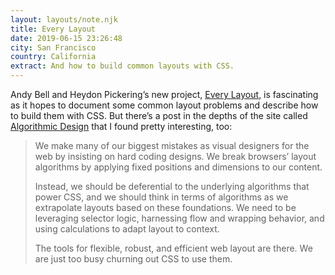 ```yaml
---
layout: layouts/note.njk
title: Every Layout
date: 2019-06-15 23:26:48
city: San Francisco
country: California
extract: And how to build common layouts with CSS.
---
```


Andy Bell and Heydon Pickering’s new project, [Every Layout](https://every-layout.dev), is fascinating as it hopes to document some common layout problems and describe how to build them with CSS. But there’s a post in the depths of the site called [Algorithmic Design](https://every-layout.dev/blog/algorithmic-design/) that I found pretty interesting, too:

> We make many of our biggest mistakes as visual designers for the web by insisting on hard coding designs. We break browsers’ layout algorithms by applying fixed positions and dimensions to our content.
>
> Instead, we should be deferential to the underlying algorithms that power CSS, and we should think in terms of algorithms as we extrapolate layouts based on these foundations. We need to be leveraging selector logic, harnessing flow and wrapping behavior, and using calculations to adapt layout to context.
>
> The tools for flexible, robust, and efficient web layout are there. We are just too busy churning out CSS to use them.
